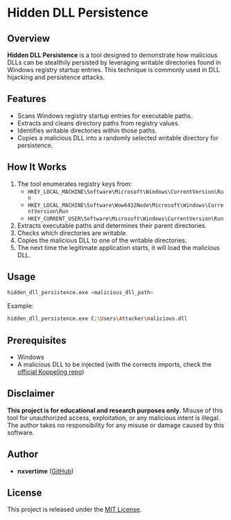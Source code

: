 # Hidden DLL Persistence

## Overview
**Hidden DLL Persistence** is a tool designed to demonstrate how malicious DLLs can be stealthily persisted by leveraging writable directories found in Windows registry startup entries. This technique is commonly used in DLL hijacking and persistence attacks.

## Features
- Scans Windows registry startup entries for executable paths.
- Extracts and cleans directory paths from registry values.
- Identifies writable directories within those paths.
- Copies a malicious DLL into a randomly selected writable directory for persistence.

## How It Works
1. The tool enumerates registry keys from:
   - `HKEY_LOCAL_MACHINE\Software\Microsoft\Windows\CurrentVersion\Run`
   - `HKEY_LOCAL_MACHINE\Software\Wow6432Node\Microsoft\Windows\CurrentVersion\Run`
   - `HKEY_CURRENT_USER\Software\Microsoft\Windows\CurrentVersion\Run`
2. Extracts executable paths and determines their parent directories.
3. Checks which directories are writable.
4. Copies the malicious DLL to one of the writable directories.
5. The next time the legitimate application starts, it will load the malicious DLL.

## Usage
```sh
hidden_dll_persistence.exe <malicious_dll_path>
```
Example:
```sh
hidden_dll_persistence.exe C:\Users\Attacker\malicious.dll
```

## Prerequisites
- Windows
- A malicious DLL to be injected (with the corrects imports, check the [official Koppeling repo](https://github.com/monoxgas/Koppeling))

## Disclaimer
**This project is for educational and research purposes only.**
Misuse of this tool for unauthorized access, exploitation, or any malicious intent is illegal. The author takes no responsibility for any misuse or damage caused by this software.

## Author
- **nxvertime** ([GitHub](https://github.com/nxvertime))

## License
This project is released under the [MIT License](LICENSE).
